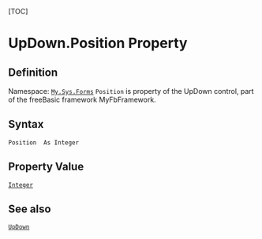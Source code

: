 [TOC]
# UpDown.Position Property

## Definition
Namespace: [`My.Sys.Forms`](My.Sys.Forms.md)
`Position` is property of the UpDown control, part of the freeBasic framework MyFbFramework.
## Syntax
```freeBasic
Position  As Integer
```
## Property Value
[`Integer`]("https://www.freebasic.net/wiki/KeyPgInteger")
## See also
[`UpDown`](UpDown.md)
